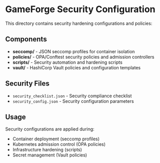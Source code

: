 # GameForge Security Configuration

This directory contains security hardening configurations and policies:

## Components

- **seccomp/** - JSON seccomp profiles for container isolation
- **policies/** - OPA/Conftest security policies and admission controllers
- **scripts/** - Security automation and hardening scripts
- **vault/** - HashiCorp Vault policies and configuration templates

## Security Files

- `security_checklist.json` - Security compliance checklist
- `security_config.json` - Security configuration parameters

## Usage

Security configurations are applied during:
- Container deployment (seccomp profiles)
- Kubernetes admission control (OPA policies) 
- Infrastructure hardening (scripts)
- Secret management (Vault policies)